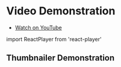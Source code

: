 # Video Demonstration

- [Watch on YouTube](https://youtu.be/JPMR1O7iVIA)

import ReactPlayer from 'react-player'

## Thumbnailer Demonstration
<ReactPlayer url='https://youtu.be/JPMR1O7iVIA' />